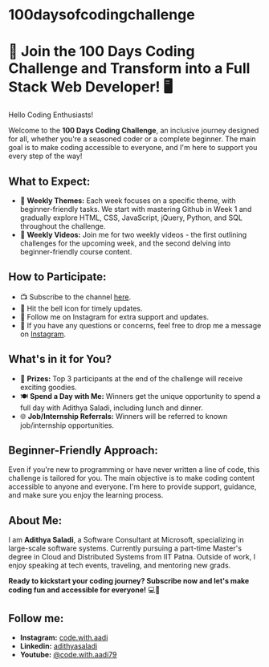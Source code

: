 # 100daysofcodingchallenge

# 🚀 Join the 100 Days Coding Challenge and Transform into a Full Stack Web Developer! 🖥️

Hello Coding Enthusiasts!

Welcome to the **100 Days Coding Challenge**, an inclusive journey designed for all, whether you're a seasoned coder or a complete beginner. The main goal is to make coding accessible to everyone, and I'm here to support you every step of the way!

## What to Expect:

- 📅 **Weekly Themes:** Each week focuses on a specific theme, with beginner-friendly tasks. We start with mastering Github in Week 1 and gradually explore HTML, CSS, JavaScript, jQuery, Python, and SQL throughout the challenge.
- 🎥 **Weekly Videos:** Join me for two weekly videos - the first outlining challenges for the upcoming week, and the second delving into beginner-friendly course content.

## How to Participate:

- 📺 Subscribe to the channel [here](#).
- 🔔 Hit the bell icon for timely updates.
- 📲 Follow me on Instagram for extra support and updates.
- 🤔 If you have any questions or concerns, feel free to drop me a message on [Instagram](#).

## What's in it for You?

- 🎁 **Prizes:** Top 3 participants at the end of the challenge will receive exciting goodies.
- 🍽️ **Spend a Day with Me:** Winners get the unique opportunity to spend a full day with Adithya Saladi, including lunch and dinner.
- 🌐 **Job/Internship Referrals:** Winners will be referred to known job/internship opportunities.

## Beginner-Friendly Approach:

Even if you're new to programming or have never written a line of code, this challenge is tailored for you. The main objective is to make coding content accessible to anyone and everyone. I'm here to provide support, guidance, and make sure you enjoy the learning process.

## About Me:

I am **Adithya Saladi**, a Software Consultant at Microsoft, specializing in large-scale software systems. Currently pursuing a part-time Master's degree in Cloud and Distributed Systems from IIT Patna. Outside of work, I enjoy speaking at tech events, traveling, and mentoring new grads.

**Ready to kickstart your coding journey? Subscribe now and let's make coding fun and accessible for everyone!** 💻🚀

## Follow me:

- **Instagram:** [code.with.aadi](#)
- **Linkedin:** [adithyasaladi](#)
- **Youtube:** [@code.with.aadi79](#)
